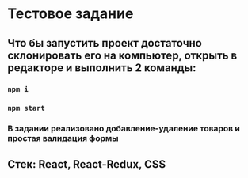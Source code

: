 # Тестовое задание
## Что бы запустить проект достаточно склонировать его на компьютер, открыть в редакторе и выполнить 2 команды: 
### `npm i`
### `npm start`
### В задании реализовано добавление-удаление товаров и простая валидация формы
## Стек: React, React-Redux, CSS
